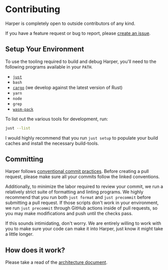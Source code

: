 # Contributing

Harper is completely open to outside contributors of any kind.

If you have a feature request or bug to report, please [create an issue](https://github.com/elijah-potter/harper/issues).

## Setup Your Environment

To use the tooling required to build and debug Harper, you'll need to the following programs available in your `PATH`.

- [`just`](https://github.com/casey/just)
- `bash`
- [`cargo`](https://www.rust-lang.org/) (we develop against the latest version of Rust)
- `yarn`
- `node`
- `grep`
- [`wasm-pack`](https://rustwasm.github.io/wasm-pack/installer/)

To list out the various tools for development, run:

```bash
just --list
```

I would highly recommend that you run `just setup` to populate your build caches and install the necessary build-tools.

## Committing

Harper follows [conventional commit practices](https://www.conventionalcommits.org/en/v1.0.0/).
Before creating a pull request, please make sure all your commits follow the linked conventions.

Additionally, to minimize the labor required to review your commit, we run a relatively strict suite of formatting and linting programs.
We highly recommend that you run both `just format` and `just precommit` before submitting a pull request.
If those scripts don't work in your environment, we run `just precommit` through GitHub actions inside of pull requests, so you may make modifications and push until the checks pass.

If this sounds intimidating, don't worry.
We are entirely willing to work with you to make sure your code can make it into Harper, just know it might take a little longer.

## How does it work?

Please take a read of the [architecture document](./ARCHITECTURE.md).
